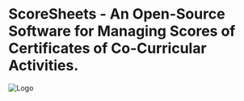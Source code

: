 # ScoreSheets - An Open-Source Software for Managing Scores of Certificates of Co-Curricular Activities.
![Logo](https://user-images.githubusercontent.com/36796068/216495907-bacfde09-d0e4-405b-ace6-2b9e37c5bc35.png)
<br>
# 
